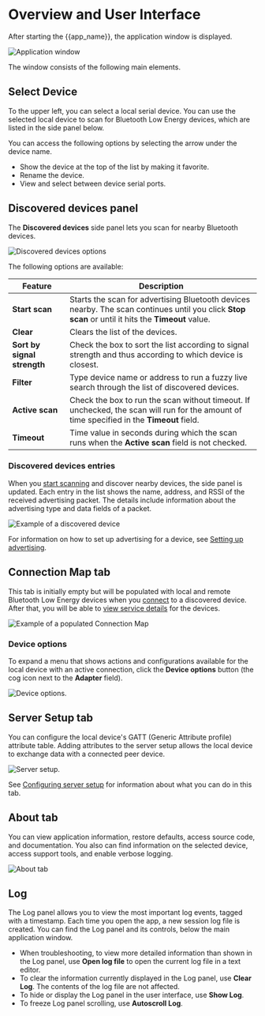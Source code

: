 # Overview and User Interface

After starting the {{app_name}}, the application window is displayed.

![Application window](./screenshots/nRF_connect_app_window.png "Application window")

The window consists of the following main elements.

## Select Device

To the upper left, you can select a local serial device. You can use the selected local device to scan for Bluetooth Low Energy devices, which are listed in the side panel below.

You can access the following options by selecting the arrow under the device name.

- Show the device at the top of the list by making it favorite.
- Rename the device.
- View and select between device serial ports.

## Discovered devices panel

The **Discovered devices** side panel lets you scan for nearby Bluetooth devices.

![Discovered devices options](./screenshots/discovered_devices.PNG "Discovered devices options")

The following options are available:

| Feature                       | Description                                                                                                                                                                                                                                                   |
|-------------------------------|---------------------------------------------------------------------------------------------------------------------------------------------------------------------------------------------------------------------------------------------------------------|
| **Start scan**                | Starts the scan for advertising Bluetooth devices nearby. The scan continues until you click **Stop scan** or until it hits the **Timeout** value.                                                                                                        |
| **Clear**                     | Clears the list of the devices.                                                                                                                                                                                                                                |
| **Sort by signal strength**   | Check the box to sort the list according to signal strength and thus according to which device is closest.                                                                                                                                                  |
| **Filter**                    | Type device name or address to run a fuzzy live search through the list of discovered devices.                                                                                                                                                              |
| **Active scan**               | Check the box to run the scan without timeout. If unchecked, the scan will run for the amount of time specified in the **Timeout** field.                                                                                                                  |
| **Timeout**                   | Time value in seconds during which the scan runs when the **Active scan** field is not checked.                                                                                                                                                              |

### Discovered devices entries

When you [start scanning](./connecting_devices.md) and discover nearby devices, the side panel is updated.
Each entry in the list shows the name, address, and RSSI of the received advertising packet.
The details include information about the advertising type and data fields of a packet.

![Example of a discovered device](./screenshots/discovered_devices_example.PNG "Example of a discovered device")

For information on how to set up advertising for a device, see [Setting up advertising](./advertising_setup.md).

## Connection Map tab

This tab is initially empty but will be populated with local and remote Bluetooth Low Energy devices when you [connect](./connecting_devices.md) to a discovered device.
After that, you will be able to [view service details](./service_discovery.md) for the devices.

![Example of a populated Connection Map](./screenshots/nRF_connect_discovered_services.png "Example of a populated Connection Map")

### Device options

To expand a menu that shows actions and configurations available for the local device with an active connection, click the **Device options** button (the cog icon next to the **Adapter** field).

![Device options](./screenshots/device_options.PNG).

## Server Setup tab

You can configure the local device's GATT (Generic Attribute profile) attribute table. Adding attributes to the server setup allows the local device to exchange data with a connected peer device.

![Server setup](./screenshots/server_setup.PNG).

See [Configuring server setup](./maintaining_server_setup.md) for information about what you can do in this tab.

## About tab

You can view application information, restore defaults, access source code, and documentation. You also can find information on the selected device, access support tools, and enable verbose logging.

![About tab](./screenshots/nRF_Connect_for_Desktop_BLE_about.png "About tab")

## Log

The Log panel allows you to view the most important log events, tagged with a timestamp. Each time you open the app, a new session log file is created. You can find the Log panel and its controls, below the main application window.

- When troubleshooting, to view more detailed information than shown in the Log panel, use **Open log file** to open the current log file in a text editor.
- To clear the information currently displayed in the Log panel, use **Clear Log**. The contents of the log file are not affected.
- To hide or display the Log panel in the user interface, use **Show Log**.
- To freeze Log panel scrolling, use **Autoscroll Log**.